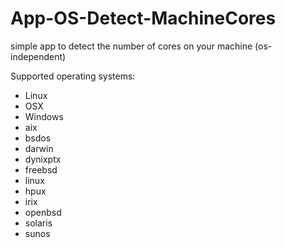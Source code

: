 App-OS-Detect-MachineCores
==========================

simple app to detect the number of cores on your machine (os-independent)

Supported operating systems:

* Linux
* OSX
* Windows
* aix
* bsdos
* darwin
* dynixptx
* freebsd
* linux
* hpux
* irix
* openbsd
* solaris
* sunos